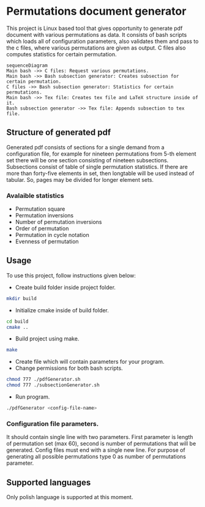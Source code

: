 # Permutations document generator 
This project is Linux based tool that gives opportunity to generate pdf document with various permutations as data. It consists of bash scripts which loads all of configuration parameters, also validates them and pass to the c files, where various permutations are given as output. C files also computes statistics for certain permutation.

```mermaid
sequenceDiagram
Main bash ->> C files: Request various permutations.
Main bash ->> Bash subsection generator: Creates subsection for certain permutation.
C files ->> Bash subsection generator: Statistics for certain permutations.
Main bash ->> Tex file: Creates tex file and LaTeX structure inside of it.
Bash subsection generator ->> Tex file: Appends subsection to tex file.
```

## Structure of generated pdf
Generated pdf consists of sections for a single demand from a configuration file, for example for nineteen permutations from 5-th element set there will be one section consisting of nineteen subsections. Subsections consist of table of single permutation statistics. If there are more than forty-five elements in set, then longtable will be used instead of tabular. So, pages may be divided for longer element sets.

### Avalaible statistics
- Permutation square
- Permutation inversions
- Number of permutation inversions
- Order of permutation
- Permutation in cycle notation
- Evenness of permutation

## Usage
To use this project, follow instructions given below:
- Create build folder inside project folder.
```bash
mkdir build
```
- Initialize cmake inside of build folder.
```bash
cd build
cmake ..
```
- Build project using make.
```bash
make
```
- Create file which will contain parameters for your program.
- Change permissions for both bash scripts.
```bash
chmod 777 ./pdfGenerator.sh
chmod 777 ./subsectionGenerator.sh
```
- Run program.
```bash
./pdfGenerator <config-file-name>
```

### Configuration file parameters.

It should contain single line with two parameters. First parameter is length of permutation set (max 60), second is number of permutations that will be generated. Config files must end with a single new line. For purpose of generating all possible permutations type 0 as number of permutations parameter.

## Supported languages
Only polish language is supported at this moment.
